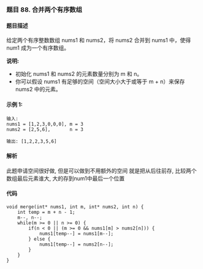 ### **题目    88. 合并两个有序数组**

#### 题目描述
给定两个有序整数数组 nums1 和 nums2，将 nums2 合并到 nums1 中，使得 num1 成为一个有序数组。

**说明:**

   - 初始化 nums1 和 nums2 的元素数量分别为 m 和 n。
   - 你可以假设 nums1 有足够的空间（空间大小大于或等于 m + n）来保存 nums2 中的元素。


#### 示例 1:
```
输入:
nums1 = [1,2,3,0,0,0], m = 3
nums2 = [2,5,6],       n = 3

输出: [1,2,2,3,5,6]
```

#### 解析
此题申请空间很好做, 但是可以做到不用额外的空间
就是把从后往前存, 比较两个数组最后元素谁大, 大的存到num1中最后一个位置

#### 代码
```
void merge(int* nums1, int m, int* nums2, int n) {
    int temp = m + n - 1;
    m--, n--;
    while(m >= 0 || n >= 0) {
        if(n < 0 || (m >= 0 && nums1[m] > nums2[n])) {
            nums1[temp--] = nums1[m--];
        } else {
            nums1[temp--] = nums2[n--];
        }
    }
}
```
















